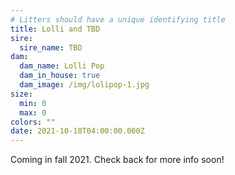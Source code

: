 ```yaml
---
# Litters should have a unique identifying title
title: Lolli and TBD
sire:
  sire_name: TBD
dam:
  dam_name: Lolli Pop
  dam_in_house: true
  dam_image: /img/lolipop-1.jpg
size:
  min: 0
  max: 0
colors: ""
date: 2021-10-18T04:00:00.000Z
---
```

Coming in fall 2021. Check back for more info soon!